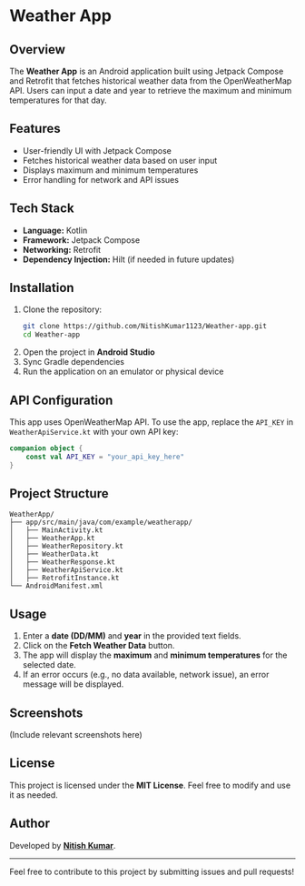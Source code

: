 # Weather App

## Overview
The **Weather App** is an Android application built using Jetpack Compose and Retrofit that fetches historical weather data from the OpenWeatherMap API. Users can input a date and year to retrieve the maximum and minimum temperatures for that day.

## Features
- User-friendly UI with Jetpack Compose
- Fetches historical weather data based on user input
- Displays maximum and minimum temperatures
- Error handling for network and API issues

## Tech Stack
- **Language:** Kotlin
- **Framework:** Jetpack Compose
- **Networking:** Retrofit
- **Dependency Injection:** Hilt (if needed in future updates)

## Installation
1. Clone the repository:
   ```bash
   git clone https://github.com/NitishKumar1123/Weather-app.git
   cd Weather-app
   ```
2. Open the project in **Android Studio**
3. Sync Gradle dependencies
4. Run the application on an emulator or physical device

## API Configuration
This app uses OpenWeatherMap API. To use the app, replace the `API_KEY` in `WeatherApiService.kt` with your own API key:
```kotlin
companion object {
    const val API_KEY = "your_api_key_here"
}
```

## Project Structure
```
WeatherApp/
├── app/src/main/java/com/example/weatherapp/
│   ├── MainActivity.kt
│   ├── WeatherApp.kt
│   ├── WeatherRepository.kt
│   ├── WeatherData.kt
│   ├── WeatherResponse.kt
│   ├── WeatherApiService.kt
│   ├── RetrofitInstance.kt
└── AndroidManifest.xml
```

## Usage
1. Enter a **date (DD/MM)** and **year** in the provided text fields.
2. Click on the **Fetch Weather Data** button.
3. The app will display the **maximum** and **minimum temperatures** for the selected date.
4. If an error occurs (e.g., no data available, network issue), an error message will be displayed.

## Screenshots
(Include relevant screenshots here)

## License
This project is licensed under the **MIT License**. Feel free to modify and use it as needed.

## Author
Developed by **[Nitish Kumar](https://github.com/NitishKumar1123)**.

---
Feel free to contribute to this project by submitting issues and pull requests!

